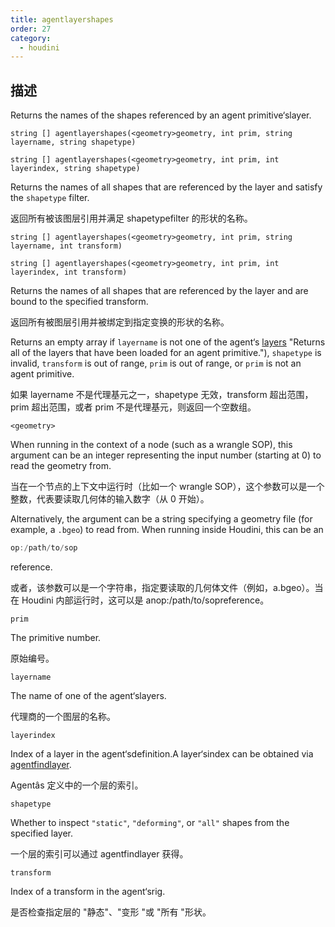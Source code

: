 ```yaml
---
title: agentlayershapes
order: 27
category:
  - houdini
---
```

    
## 描述

Returns the names of the shapes referenced by an agent primitive‘slayer.

`string [] agentlayershapes(<geometry>geometry, int prim, string layername, string shapetype)`

`string [] agentlayershapes(<geometry>geometry, int prim, int layerindex, string shapetype)`

Returns the names of all shapes that are referenced by the layer and satisfy
the `shapetype` filter.

返回所有被该图层引用并满足 shapetypefilter 的形状的名称。

`string [] agentlayershapes(<geometry>geometry, int prim, string layername, int transform)`

`string [] agentlayershapes(<geometry>geometry, int prim, int layerindex, int transform)`

Returns the names of all shapes that are referenced by the layer and are bound
to the specified transform.

返回所有被图层引用并被绑定到指定变换的形状的名称。

Returns an empty array if `layername` is not one of the agent‘s
[layers](agentlayers.html) "Returns all of the layers that have been loaded for
an agent primitive."), `shapetype` is invalid, `transform` is out of range,
`prim` is out of range, or `prim` is not an agent primitive.

如果 layername 不是代理基元之一，shapetype 无效，transform 超出范围，prim 超出范围，或者 prim 不是代理基元，则返回一个空数组。

`<geometry>`

When running in the context of a node (such as a wrangle SOP), this argument
can be an integer representing the input number (starting at 0) to read the
geometry from.

当在一个节点的上下文中运行时（比如一个 wrangle SOP），这个参数可以是一个整数，代表要读取几何体的输入数字（从 0 开始）。

Alternatively, the argument can be a string specifying a geometry file (for
example, a `.bgeo`) to read from. When running inside Houdini, this can be an

```c
op:/path/to/sop
```

reference.

或者，该参数可以是一个字符串，指定要读取的几何体文件（例如，a.bgeo）。当在 Houdini 内部运行时，这可以是 anop:/path/to/sopreference。

`prim`

The primitive number.

原始编号。

`layername`

The name of one of the agent‘slayers.

代理商的一个图层的名称。

`layerindex`

Index of a layer in the agent‘sdefinition.A layer‘sindex can be obtained
via [agentfindlayer](agentfindlayer.html "Finds the index of a layer in an
agent‘sdefinition.").

Agentâs 定义中的一个层的索引。

`shapetype`

Whether to inspect `"static"`, `"deforming"`, or `"all"` shapes from the
specified layer.

一个层的索引可以通过 agentfindlayer 获得。

`transform`

Index of a transform in the agent‘srig.

是否检查指定层的 "静态"、"变形 "或 "所有 "形状。
